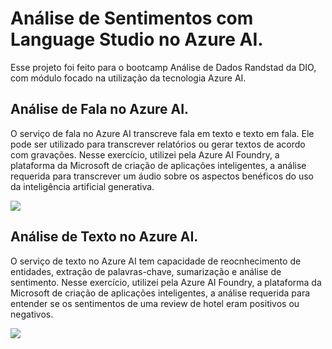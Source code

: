 <h1>Análise de Sentimentos com Language Studio no Azure AI.</h1>
<p>Esse projeto foi feito para o bootcamp Análise de Dados Randstad da DIO, com módulo focado na utilização da tecnologia Azure AI.</p>

<h2>Análise de Fala no Azure AI.</h2>
<p>O serviço de fala no Azure AI transcreve fala em texto e texto em fala. Ele pode ser utilizado para transcrever relatórios ou gerar textos de acordo com gravações. Nesse exercício, utilizei pela Azure AI Foundry, a plataforma da Microsoft de criação de aplicações inteligentes, a análise requerida para transcrever um áudio sobre os aspectos benéficos do uso da inteligência artificial generativa.</p>

<img src="https://i.postimg.cc/bpRxQfJh/Speech.png">

<h2>Análise de Texto no Azure AI.</h2>
<p>O serviço de texto no Azure AI tem capacidade de reocnhecimento de entidades, extração de palavras-chave, sumarização e análise de sentimento. Nesse exercício, utilizei pela Azure AI Foundry, a plataforma da Microsoft de criação de aplicações inteligentes, a análise requerida para entender se os sentimentos de uma review de hotel eram positivos ou negativos.</p>

<img src="https://i.postimg.cc/BsBLzcG5/Text.png">
